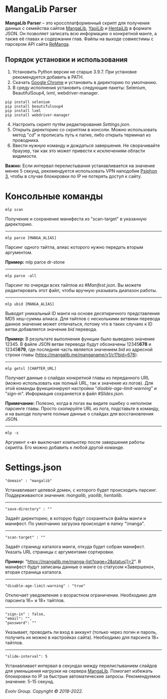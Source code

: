 # MangaLib Parser
**MangaLib Parser** – это кроссплатформенный скрипт для получения данных с семейства сайтов [MangaLib](https://mangalib.me/), [YaoiLib](https://yaoilib.me/) и [HentaiLib](https://hentailib.me/) в формате JSON. Он позволяет записать всю информацию о конкретной манге, а также её главах и содержании глав. Файлы на выходе совместимы с парсером API сайта [ReManga](https://remanga.org/).
## Порядок установки и использования
1. Установить Python версии не старше 3.9.7. При установке рекомендуется добавить в PATH.
2. Скачать [Google Chrome](https://www.google.by/intl/ru/chrome/) и установить в директорию по умолчанию.
3. В среду исполнения установить следующие пакеты: Selenium, BeautifulSoup4, lxml, webdriver-manager.
```
pip install selenium
pip install beautifulsoup4
pip install lxml
pip install webdriver-manager
```
4. Настроить скрипт путём редактирования *Settings.json*.
5. Открыть директорию со скриптом в консоли. Можно использовать метод "*cd*" и прописать путь к папке, либо открыть терминал из проводника.
6. Ввести нужную команду и дождаться завершения. Не сворачивайте браузер, так как это может привести к исключениям области видимости.

**Важно:** Если интервал перелистывания устанавливается на значение менее 5 секунд, рекомендуется использовать VPN наподобие [Psiphon 3](https://www.psiphon3.com/ug%40Latn/download.html), чтобы в случае блокировки по IP не потерять доступ к сайту. 
# Консольные команды
```
mlp scan
```
Получение и сохранение манифеста из "scan-target" в указанную директорию.
____
```
mlp parce [MANGA_ALIAS]
```
Парсинг одного тайтла, алиас которого нужно передать вторым аргументом.

**Пример:** mlp parce dr-stone
____
```
mlp parce -all
```
Парсинг по очереди всех тайтлов из *#Manifest.json*. Вы можете редактировать этот файл, чтобы вручную указывать диапазон работы.
____
```
mlp ubid [MANGA_ALIAS]
```
Выводит уникальный ID манги на основе десятиричного представления MD5 хеш-суммы алиаса. Для тайтлов с несколькими ветвями перевода данное значение может отличаться, потому что в таких случаях к ID ветви добавляется значение _bid_ перевода.

**Пример:** В результате выполнения функции было выведено значение 12345. В файле JSON ветви перевода будут обозначены 12345**678** и 12345**679**, где последняя часть является значением _bid_ из адресной строки главы (https://mangalib.me/manganame/v1/c1?bid=678).
____
```
mlp getsl [CHAPTER_URL]
```
Получает данные о слайдах конкретной главы из переданного URL (можно использовать как полный URL, так и значение из логов). Для этой команды функционируют настройки "_disable-age-limit-warning_" и "_sign-in_". Информация сохраняется в файл _#Slides.json_.

**Примечание:** Полезно, когда в логах вы видите ошибку о неполном парсинге главы. Просто скопируйте URL из лога, подставьте в команду, и на выходе получите полные данные о слайдах для восстановления JSON.
____
```
mlp -s
```
Аргумент «_**-s**_» выключает компьютер после завершения работы скрипта. Его можно добавить к любой другой команде.

# Settings.json
```
"domain" : "mangalib"
```
Устанавливает целевой домен, с которого будет происходить парсинг. Поддерживаются значения: _mangalib_, _yaoilib_, _hentailib_.
____
```
"save-directory" : ""
```
Задаёт директорию, в которую будут сохраняться файлы манги и манифест. По умолчанию загрузка происходит в папку "\manga".
____
```
"scan-target" : ""
```
Задаёт страницу каталога манги, откуда будет собран манифест. Указать URL страницы с аргументами сортировки. 

**Пример:** "https://mangalib.me/manga-list?page=2&status[]=2". В манифест будут записаны данные о манге со статусом «Завершено», вторая страница каталога.
____
```
"disable-age-limit-warning" : "true"
```
Отключает уведомление о возрастном ограничении. Необходимо для парсинга 16+ и 18+ тайтлов.
____
```
"sign-in" : false,
"email": "",
"password": ""
```
Указывает, проводить ли вход в аккаунт (только через логин и пароль, получить их можно в настройках сайта). Необходимо для парсинга 18+ тайтлов.
____
```
"slide-interval": 5
```
Устанавливает интервал в секундах между перелистыванием слайдов для уменьшения нагрузки на сервера [MangaLib](https://mangalib.me/). Помогает избежать блокировки по IP за быстрые автоматические запросы. Рекомендуемое значение: 5-15 секунд.

*Evolv Group. Copyright © 2018-2022.*
